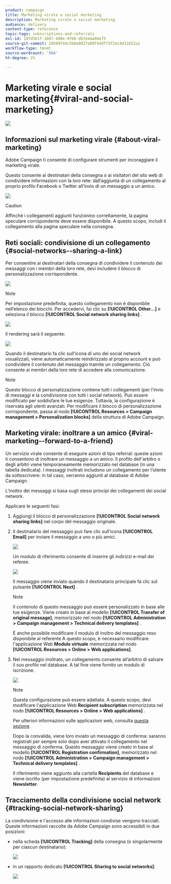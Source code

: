 ```yaml
---
product: campaign
title: Marketing virale e social marketing
description: Marketing virale e social marketing
audience: delivery
content-type: reference
topic-tags: subscriptions-and-referrals
exl-id: 10fd561f-1b07-490e-9f66-d67e44a0def5
source-git-commit: 20509f44c5b8e0827a09f44dffdf2ec9d11652a1
workflow-type: tm+mt
source-wordcount: '564'
ht-degree: 2%

---
```


# Marketing virale e social marketing{#viral-and-social-marketing}

![](../../assets/common.svg)

## Informazioni sul marketing virale {#about-viral-marketing}

Adobe Campaign ti consente di configurare strumenti per incoraggiare il marketing virale.

Questo consente ai destinatari della consegna o ai visitatori del sito web di condividere informazioni con la loro rete: dall’aggiunta di un collegamento al proprio profilo Facebook o Twitter all’invio di un messaggio a un amico.

![](assets/s_ncs_user_viral_icons.png)

>[!CAUTION]
>
>Affinché i collegamenti aggiunti funzionino correttamente, la pagina speculare corrispondente deve essere disponibile. A questo scopo, includi il collegamento alla pagina speculare nella consegna.

## Reti sociali: condivisione di un collegamento {#social-networks--sharing-a-link}

Per consentire ai destinatari della consegna di condividere il contenuto dei messaggi con i membri della loro rete, devi includere il blocco di personalizzazione corrispondente.

![](assets/s_ncs_user_viral_add_link.png)

>[!NOTE]
>
>Per impostazione predefinita, questo collegamento non è disponibile nell’elenco dei blocchi. Per accedervi, fai clic su **[!UICONTROL Other...]** e seleziona il blocco **[!UICONTROL Social network sharing links]** .

![](assets/s_ncs_user_viral_add_link_via_others.png)

Il rendering sarà il seguente:

![](assets/s_ncs_user_viral_add_link_rendering.png)

Quando il destinatario fa clic sull&#39;icona di uno dei social network visualizzati, viene automaticamente reindirizzato al proprio account e può condividere il contenuto del messaggio tramite un collegamento. Ciò consente ai membri della loro rete di accedere alla comunicazione.

>[!NOTE]
>
>Questo blocco di personalizzazione contiene tutti i collegamenti (per l’invio di messaggi e la condivisione con tutti i social network). Può essere modificato per soddisfare le tue esigenze. Tuttavia, la configurazione è riservata agli utenti avanzati. Per modificare il blocco di personalizzazione corrispondente, passa al nodo **[!UICONTROL Resources > Campaign management > Personalization blocks]** della struttura di Adobe Campaign.

## Marketing virale: inoltrare a un amico {#viral-marketing--forward-to-a-friend}

Un servizio virale consente di eseguire azioni di tipo referral: queste azioni ti consentono di inoltrare un messaggio a un amico. Il profilo dell&#39;arbitro o degli arbitri viene temporaneamente memorizzato nel database (in una tabella dedicata). I messaggi inoltrati includono un collegamento per l’utente da sottoscrivere: in tal caso, verranno aggiunti al database di Adobe Campaign.

L&#39;inoltro dei messaggi si basa sugli stessi principi dei collegamenti dei social network.

Applicare le seguenti fasi:

1. Aggiungi il blocco di personalizzazione **[!UICONTROL Social network sharing links]** nel corpo del messaggio originale.
1. Il destinatario del messaggio può fare clic sull’icona **[!UICONTROL Email]** per inviare il messaggio a uno o più amici.

   ![](assets/s_ncs_user_viral_email_link.png)

   Un modulo di riferimento consente di inserire gli indirizzi e-mail dei referee.

   ![](assets/s_ncs_user_viral_email_msg.png)

   Il messaggio viene inviato quando il destinatario principale fa clic sul pulsante **[!UICONTROL Next]** .

   >[!NOTE]
   >
   >Il contenuto di questo messaggio può essere personalizzato in base alle tue esigenze. Viene creato in base al modello **[!UICONTROL Transfer of original message]**, memorizzato nel nodo **[!UICONTROL Administration > Campaign management > Technical delivery templates]** .
   >
   >È anche possibile modificare il modulo di inoltro del messaggio reso disponibile al referente A questo scopo, è necessario modificare l&#39;applicazione Web **Modulo virtuale** memorizzata nel nodo **[!UICONTROL Resources > Online > Web applications]**.

1. Nel messaggio inoltrato, un collegamento consente all’arbitro di salvare il suo profilo nel database. A tal fine viene fornito un modulo di iscrizione.

   ![](assets/s_ncs_user_viral_create_account_form.png)

   >[!NOTE]
   >
   >Questa configurazione può essere adattata. A questo scopo, devi modificare l&#39;applicazione Web **Recipient subscription** memorizzata nel nodo **[!UICONTROL Resources > Online > Web applications]** .
   >
   >Per ulteriori informazioni sulle applicazioni web, consulta [questa sezione](../../web/using/about-web-applications.md).

   Dopo la convalida, viene loro inviato un messaggio di conferma: saranno registrati per sempre solo dopo aver attivato il collegamento nel messaggio di conferma. Questo messaggio viene creato in base al modello **[!UICONTROL Registration confirmation]**, memorizzato nel nodo **[!UICONTROL Administration > Campaign management > Technical delivery templates]** .

   Il riferimento viene aggiunto alla cartella **Recipients** del database e viene iscritto (per impostazione predefinita) al servizio di informazioni **Newsletter**.

## Tracciamento della condivisione social network {#tracking-social-network-sharing}

La condivisione e l&#39;accesso alle informazioni condivise vengono tracciati. Queste informazioni raccolte da Adobe Campaign sono accessibili in due posizioni:

* nella scheda **[!UICONTROL Tracking]** della consegna (o singolarmente per ciascun destinatario):

   ![](assets/s_ncs_user_network_del_tracking_tab.png)

* in un rapporto dedicato **[!UICONTROL Sharing to social networks]**:

   ![](assets/s_ncs_user_viral_report.png)
